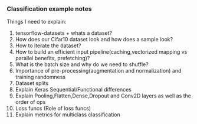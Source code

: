 ### Classification example notes

Things I need to explain:

1. tensorflow-datasets + whats a dataset?
2. How does our Cifar10 dataset look and how does a sample look?
3. How to iterate the dataset?
4. How to build an efficient input pipeline(caching,vectorized mapping vs parallel benefits, prefetching)? 
5. What is the batch size and why do we need to shuffle?
6. Importance of pre-processing(augmentation and normalization) and training randomness
7. Dataset splits
8. Explain Keras Sequential/Functional differences
8. Explain Pooling,Flatten,Dense,Dropout and Conv2D layers as well as the order of ops
10. Loss funcs (Role of loss funcs)
11. Explain metrics for multiclass classification